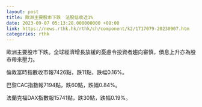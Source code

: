 ```yaml
---
layout: post
title: 歐洲主要股市下跌　法股低收近1%
date: 2023-09-07 05:13:28.000000000 +08:00
link: https://news.rthk.hk/rthk/ch/component/k2/1717079-20230907.htm
categories: rthk
---
```


歐洲主要股市下跌。全球經濟增長放緩的憂慮令投資者趨向審慎，債息上升亦為股市帶來壓力。

倫敦富時指數收市報7426點，跌11點，跌幅0.16%。

巴黎CAC指數報7194點，跌60點，跌幅0.84%。

法蘭克福DAX指數報15741點，跌30點，跌幅0.19%。
